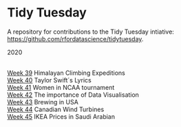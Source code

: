 # Tidy Tuesday

A repository for contributions to the Tidy Tuesday intiative: https://github.com/rfordatascience/tidytuesday.

2020

<br> [Week 39](https://github.com/Lacapary/T_Tuesday/blob/master/week-39.md)  Himalayan Climbing Expeditions 
<br> [Week 40](https://github.com/Lacapary/T_Tuesday/blob/master/week-40.md)  Taylor Swift´s Lyrics 
<br> [Week 41](https://github.com/Lacapary/T_Tuesday/blob/master/week-41.md)  Women in NCAA tournament
<br> [Week 42](https://github.com/Lacapary/T_Tuesday/blob/master/week-42.md)  The importance of Data Visualisation
<br> [Week 43](https://github.com/Lacapary/T_Tuesday/blob/master/week-43.md)  Brewing in USA
<br> [Week 44](https://github.com/Lacapary/T_Tuesday/blob/master/week-44.md)  Canadian Wind Turbines
<br> [Week 45](https://github.com/Lacapary/T_Tuesday/blob/master/week-45.md)  IKEA Prices in Saudi Arabian
